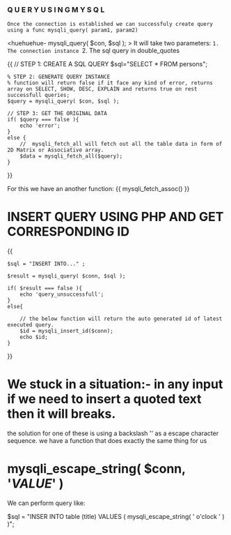 ###                             Q U E R Y    U S I N G     M Y S Q L

`Once the connection is established we can successfuly create query using a func mysqli_query( param1, param2)`

<huehuehue- mysqli_query( $con, $sql ); > 
It will take two parameters:
`1. The connection instance
`2. The sql query in double_quotes


{{
    // STEP 1: CREATE A SQL QUERY
    $sql="SELECT * FROM persons";

    % STEP 2: GENERATE QUERY INSTANCE
    % function will return false if it face any kind of error, returns array on SELECT, SHOW, DESC, EXPLAIN and returns true on rest successfull queries;
    $query = mysqli_query( $con, $sql );

    // STEP 3: GET THE ORIGINAL DATA
    if( $query === false ){           
        echo 'error';
    } 
    else {
        //  mysqli_fetch_all will fetch out all the table data in form of 2D Matrix or Associative array.
        $data = mysqli_fetch_all($query);
    }
}}


<huehuehue- What if anyone need one single row >
For this we have an another function: {{ mysqli_fetch_assoc() }} 
<!-- If we use this function then we get a simple array with indexes as a column name -->




# INSERT QUERY USING PHP AND GET CORRESPONDING ID

{{

    $sql = "INSERT INTO..." ;

    $result = mysqli_query( $conn, $sql );

    if( $result === false ){
        echo 'query_unsuccessfull';
    }
    else{

        // the below function will return the auto generated id of latest executed query.
        $id = mysqli_insert_id($conn);
        echo $id;
    }
}}



# We stuck in a situation:- in any input if we need to insert a quoted text then it will breaks.

the solution for one of these is using a backslash '\' as a escape character sequence.
we have a function that does exactly the same thing for us 

# mysqli_escape_string( $conn, '_VALUE_' )

We can perform query like:

$sql = "INSER INTO table (title) VALUES ( mysqli_escape_string( ' o'clock ' ) )";

